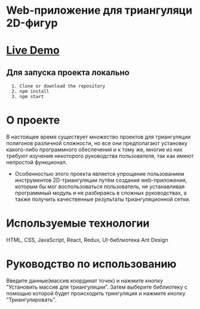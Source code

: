 # Web-приложение для триангуляци 2D-фигур

# [Live Demo](https://mikhail-martynenko.github.io/2D-Triangulation-Web-App)

## Для запуска проекта локально
  ```
    1. Clone or download the repository
    2. npm install
    3. npm start
  ```
  
# О проекте
В настоящее время существует множество проектов для триангуляции полигонов различной сложности, но все они предполагают установку какого-либо программного обеспечения и к тому же, многие из них требуют изучения некоторого руководства пользователя, так как имеют непростой функционал. 
* Особенностью этого проекта является упрощение пользованием инструментов 2D-триангуляции путём создания web-приложения, которым бы мог воспользоваться пользователь, не устанавливая программный модуль и не разбираясь в сложных руководствах, а также получить качественные результаты триангуляционной сетки.

# Используемые технологии
HTML, CSS, JavaScript, React, Redux, UI-библиотека Ant Design

# Руководство по использованию
Введите данные(массив координат точек) и нажмите кнопку "Установить массив для триангуляции". Затем выберите библиотеку с помощью которой будет происходить трингуляция и нажмите кнопку "Триангулировать".
